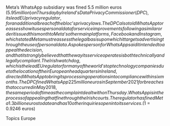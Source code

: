 Meta’s WhatsApp subsidiary was fined 5.5 million euros ($5.95 million) on Thursday by Ireland’s Data Privacy Commissioner (DPC), its lead EU privacy regulator, for an additional breach of the bloc’s privacy laws.
The DPC also told WhatsApp to reassess how it uses personal data for service improvements following a similar order it issued this month to Meta’s other main platforms, Facebook and Instagram, which stated Meta must reassess the legal basis upon which it targets advertising through the use of personal data.
A spokesperson for WhatsApp said it intended to appeal the decision, and that it strongly believed that the way its service operates is both technically and legally compliant.
The Irish watchdog, which is the lead EU regulator for many of the world’s top technology companies due to the location of their European headquarters in Ireland, directed WhatsApp to bring its processing operations into compliance within six months.
The DPC fined WhatsApp 225 million euros in September 2021 for breaches that occurred in May 2018, the same period of time as the complaint dealt with on Thursday. WhatsApp is in the process of appealing that fine through the Irish courts.
The regulator has fined Meta 1.3 billion euros to date and has 10 other inquiries open into its services.
($1 = 0.9246 euros)

Topics
Europe
